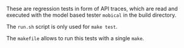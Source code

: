 These are regression tests in form of API traces, which are read and
executed with the model based tester `mobical` in the build directory.

The `run.sh` script is only used for `make test`.

The `makefile` allows to run this tests with a single `make`.
